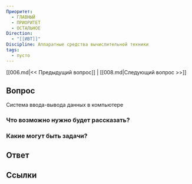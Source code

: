 ```yaml
---
Приоритет:
  - ГЛАВНЫЙ
  - ПРИОРИТЕТ
  - ОСТАЛЬНОЕ
Direction:
  - "[[ИВТ]]" 
Discipline: Аппаратные средства вычислительной техники 
tags:
  - пусто
---
```

[[006.md|<< Предыдущий вопрос]] | [[008.md|Следующий вопрос >>]]
## Вопрос

Система ввода-вывода данных в компьютере

### Что возможно нужно будет рассказать?

### Какие могут быть задачи?

## Ответ

## Ссылки
